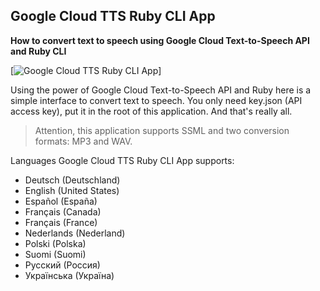 ## Google Cloud TTS Ruby CLI App

**How to convert text to speech using Google Cloud Text-to-Speech API and Ruby CLI**

[![Google Cloud TTS Ruby CLI App](https://masterpro.ws/images/6/cli_tts.gif)]

Using the power of Google Cloud Text-to-Speech API and Ruby here is a simple interface to convert text to speech.
You only need key.json (API access key), put it in the root of this application. And that's really all.

> Attention, this application supports SSML and two conversion formats: MP3 and WAV.

Languages Google Cloud TTS Ruby CLI App supports:
- Deutsch (Deutschland)
- English (United States)
- Español (España)
- Français (Canada)
- Français (France)
- Nederlands (Nederland)
- Polski (Polska)
- Suomi (Suomi)
- Русский (Россия)
- Українська (Україна)


